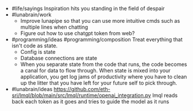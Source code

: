 - #life/sayings Inspiration hits you standing in the field of despair
- #lunabrain/work
	- Improve lunapipe so that you can use more intuitive cmds such as multiple lines when chatting
	- Figure out how to use chatgpt token from web?
- #programming/ideas #programming/composition Treat everything that isn't code as state.
	- Config is state
	- Database connections are state
	- When you separate state from the code that runs, the code becomes a canal for data to flow through. When state is mixed into your application, you get log jams of productivity where you have to clean up the litter that you have left for your future self to pick through.
- #lunabrain/ideas https://github.com/eth-sri/lmql/blob/main/src/lmql/runtime/openai_integration.py lmql reads back each token as it goes and tries to guide the model as it runs